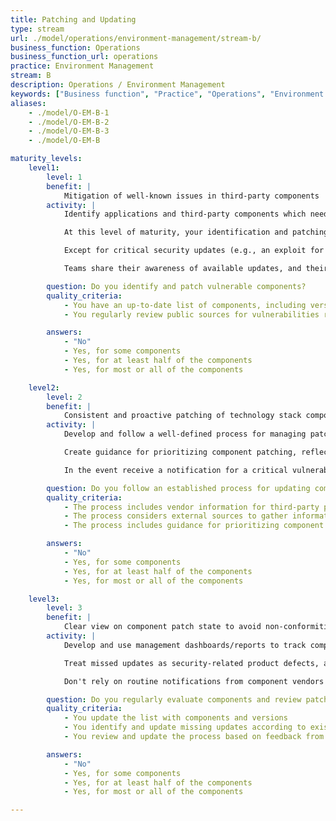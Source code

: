 ```yaml
---
title: Patching and Updating
type: stream
url: ./model/operations/environment-management/stream-b/
business_function: Operations
business_function_url: operations
practice: Environment Management
stream: B
description: Operations / Environment Management
keywords: ["Business function", "Practice", "Operations", "Environment Management"]
aliases:
    - ./model/O-EM-B-1
    - ./model/O-EM-B-2
    - ./model/O-EM-B-3
    - ./model/O-EM-B

maturity_levels:
    level1:
        level: 1
        benefit: |
            Mitigation of well-known issues in third-party components
        activity: |
            Identify applications and third-party components which need to be updated or patched, including underlying operating systems, application servers, and third-party code libraries.

            At this level of maturity, your identification and patching activities are best-effort and _ad hoc_, without a managed process for tracking component versions, available updates, and patch status. However, high-level requirements for patching activities (e.g., testing patches before pushing to production) may exist, and product teams are achieving best-effort compliance with those requirements.

            Except for critical security updates (e.g., an exploit for a third-party component has been publicly released), teams leverage maintenance windows established for other purposes to apply component patches. For software developed by the organization, component patches are delivered to customers and organization-managed solutions only as part of feature releases.

            Teams share their awareness of available updates, and their experiences with patching, on an _ad hoc_ basis. Ensure teams can determine the versions of all components in use, to evaluate whether their products are affected by a security vulnerability when notified. However, the process for generating and maintaining component lists may require significant analyst effort.

        question: Do you identify and patch vulnerable components?
        quality_criteria:
            - You have an up-to-date list of components, including version information
            - You regularly review public sources for vulnerabilities related to your components

        answers:
            - "No"
            - Yes, for some components
            - Yes, for at least half of the components
            - Yes, for most or all of the components

    level2:
        level: 2
        benefit: |
            Consistent and proactive patching of technology stack components
        activity: |
            Develop and follow a well-defined process for managing patches to application components across the technology stacks in use. Ensure processes include regular schedules for applying vendor updates, aligned with vendor update calendars (e.g., Microsoft Patch Tuesday). For software developed by the organization, deliver releases to customers and organization-managed solutions on a regular basis (e.g., monthly), regardless of whether you are including new features.

            Create guidance for prioritizing component patching, reflecting your risk tolerance and management objectives. Consider operational factors (e.g., criticality of the application, severity of the vulnerabilities addressed) in determining priorities for testing and applying patches.

            In the event receive a notification for a critical vulnerability in a component, while no patch is yet available, triage and handle the situation as a risk management issue (e.g., implement compensating controls, obtain customer risk acceptance, or disable affected applications/features).

        question: Do you follow an established process for updating components of your technology stacks?
        quality_criteria:
            - The process includes vendor information for third-party patches
            - The process considers external sources to gather information about zero day attacks, and includes appropriate risk mitigation steps
            - The process includes guidance for prioritizing component updates

        answers:
            - "No"
            - Yes, for some components
            - Yes, for at least half of the components
            - Yes, for most or all of the components

    level3:
        level: 3
        benefit: |
            Clear view on component patch state to avoid non-conformities
        activity: |
            Develop and use management dashboards/reports to track compliance with patching processes and SLAs, across the portfolio. Ensure dependency management and application packaging processes can support applying component-level patches at any time, to meet required SLAs.

            Treat missed updates as security-related product defects, and manage their triage and correction in accordance with your established Defect Management practice.

            Don't rely on routine notifications from component vendors to learn about vulnerabilities and associated patches. Monitor a variety of external threat intelligence sources, to learn about zero day vulnerabilities; handle those affecting your applications as risk management issues.

        question: Do you regularly evaluate components and review patch level status?
        quality_criteria:
            - You update the list with components and versions
            - You identify and update missing updates according to existing SLA
            - You review and update the process based on feedback from the people who perform patching

        answers:
            - "No"
            - Yes, for some components
            - Yes, for at least half of the components
            - Yes, for most or all of the components

---
```


